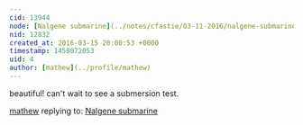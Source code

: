 ```yaml
---
cid: 13944
node: [Nalgene submarine](../notes/cfastie/03-11-2016/nalgene-submarine)
nid: 12832
created_at: 2016-03-15 20:00:53 +0000
timestamp: 1458072053
uid: 4
author: [mathew](../profile/mathew)
---
```


beautiful! can't wait to see a submersion test. 

[mathew](../profile/mathew) replying to: [Nalgene submarine](../notes/cfastie/03-11-2016/nalgene-submarine)

